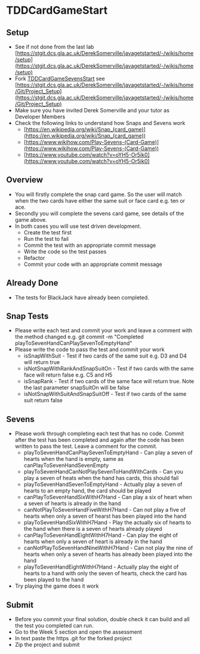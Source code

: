 # TDDCardGameStart
## Setup
* See if not done from the last lab [https://stgit.dcs.gla.ac.uk/DerekSomerville/javagetstarted/-/wikis/home/setup](https://stgit.dcs.gla.ac.uk/DerekSomerville/javagetstarted/-/wikis/home/setup)
* Fork [TDDCardGameSevensStart](https://stgit.dcs.gla.ac.uk/oose-2021-22-teaching-team/tddcardgamestart) see [https://stgit.dcs.gla.ac.uk/DerekSomerville/javagetstarted/-/wikis/home/Git/Project_Setup](https://stgit.dcs.gla.ac.uk/DerekSomerville/javagetstarted/-/wikis/home/Git/Project_Setup)
* Make sure you have invited Derek Somerville and your tutor as Developer Members
* Check the following links to understand how Snaps and Sevens work
  * [https://en.wikipedia.org/wiki/Snap_(card_game)](https://en.wikipedia.org/wiki/Snap_(card_game))
  * [https://www.wikihow.com/Play-Sevens-(Card-Game)](https://www.wikihow.com/Play-Sevens-(Card-Game))
  * [https://www.youtube.com/watch?v=oYH5-Or5ik0](https://www.youtube.com/watch?v=oYH5-Or5ik0)

## Overview
* You will firstly complete the snap card game. So the user will match when the two cards have either the same suit or face card e.g. ten or ace.
* Secondly you will complete the sevens card game, see details of the game above.
* In both cases you will use test driven development.
  * Create the test first
  * Run the test to fail
  * Commit the test with an appropriate commit message
  * Write the code so the test passes
  * Refactor
  * Commit your code with an appropriate commit message


## Already Done
* The tests for BlackJack have already been completed.

## Snap Tests
* Please write each test and commit your work and leave a comment with the method changed e.g. git commit -m "Completed playToSevenHandCanPlaySevenToEmptyHand"
* Please write the code to pass the test and commit your work
  * isSnapWithSuit - Test if two cards of the same suit e.g. D3 and D4 will return true
  * isNotSnapWithRankAndSnapSuitOn - Test if two cards with the same face will return false e.g. C5 and H5
  * isSnapRank - Test if two cards of the same face will return true. Note the last parameter snapSuitOn will be false
  * isNotSnapWithSuitAndSnapSuitOff - Test if two cards of the same suit return false

## Sevens
* Please work through completing each test that has no code. Commit after the test has been completed and again after the code has been written to pass the test. Leave a comment for the commit.
  * playToSevenHandCanPlaySevenToEmptyHand - Can play a seven of hearts when the hand is empty, same as canPlayToSevenHandSevenEmpty
  * playToSevenHandCanNotPlaySevenToHandWithCards - Can you play a seven of heats when the hand has cards, this should fail 
  * playToSevenHandSevenToEmptyHand - Actually play a seven of hearts to an empty hand, the card should be played
  * canPlayToSevenHandSixWithH7Hand - Can play a six of heart when a seven of hearts is already in the hand
  * canNotPlayToSevenHandFiveWithH7Hand - Can not play a five of hearts when only a seven of hearst has been played into the hand
  * playToSevenHandSixWithH7Hand - Play the actually six of hearts to the hand when there is a seven of hearts already played 
  * canPlayToSevenHandEightWithH7Hand - Can play the eight of hearts when only a seven of heart is already in the hand
  * canNotPlayToSevenHandNineWithH7Hand - Can not play the nine of hearts when only a seven of hearts has already been played into the hand
  * playToSevenHandEightWithH7Hand - Actually play the eight of hearts to a hand with only the seven of hearts, check the card has been played to the hand
* Try playing the game does it work

## Submit
* Before you commit your final solution, double check it can build and all the test you completed can run.
* Go to the Week 5 section and open the assessment
* In text paste the https .git for the forked project
* Zip the project and submit